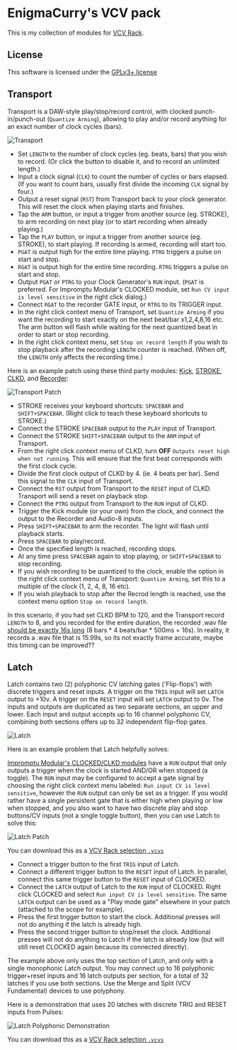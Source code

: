 EnigmaCurry's VCV pack
==============================

This is my collection of modules for [VCV Rack](https://vcvrack.com/).

## License

This software is licensed under the [GPLv3+
license](https://github.com/EnigmaCurry/EnigmaCurry-vcv-pack/blob/v2/LICENSE)

## Transport

Transport is a DAW-style play/stop/record control, with clocked
punch-in/punch-out (`Quantize Arming`), allowing to play and/or record
anything for an exact number of clock cycles (bars).

![Transport](screenshots/Transport.png)

 * Set `LENGTH` to the number of clock cycles (eg. beats, bars) that
   you wish to record. (Or click the button to disable it, and to
   record an unlimited length.)
 * Input a clock signal (`CLK`) to count the number of cycles or bars
   elapsed. (If you want to count bars, usually first divide the
   incoming `CLK` signal by four.)
 * Output a reset signal (`RST`) from Transport back to your clock
   generator. This will reset the clock when playing starts and
   finishes.
 * Tap the `ARM` button, or input a trigger from another source (eg.
   STROKE), to arm recording on next play (or to start recording when
   already playing.)
 * Tap the `PLAY` button, or input a trigger from another source (eg.
   STROKE), to start playing. If recording is armed, recording will
   start too.
 * `PGAT` is output high for the entire time playing. `PTRG` triggers
   a pulse on start and stop.
 * `RGAT` is output high for the entire time recording. `RTRG`
   triggers a pulse on start and stop.
 * Output `PGAT` or `PTRG` to your Clock Generator's `RUN` input.
   (`PGAT` is preferred. For Impromptu Modular's CLOCKED module, set
   `Run CV input is level sensitive` in the right click dialog.)
 * Connect `RGAT` to the recorder GATE input, or `RTRG` to its TRIGGER
   input.
 * In the right click context menu of Transport, set `Quantize Arming`
   if you want the recording to start exactly on the next beat/bar
   x1,2,4,8,16 etc. The arm button will flash while waiting for the
   next quantized beat in order to start or stop recording.
 * In the right click context menu, set `Stop on record length` if you
   wish to stop playback after the recording `LENGTH` counter is
   reached. (When off, the `LENGTH` only affects the recording time.)

Here is an example patch using these third party modules:
[Kick](https://library.vcvrack.com/Autodafe-DrumKit/DrumsKick),
[STROKE](https://library.vcvrack.com/Stoermelder-P1/Stroke),
[CLKD](https://library.vcvrack.com/ImpromptuModular/Clocked-Clkd), and
[Recorder](https://library.vcvrack.com/VCV-Recorder/Recorder):

![Transport Patch](screenshots/TransportPatch.png)

 * STROKE receives your keyboard shortcuts: `SPACEBAR` and
   `SHIFT+SPACEBAR`. (Right click to teach these keyboard shortcuts to
   STROKE.)
 * Connect the STROKE `SPACEBAR` output to the `PLAY` input of
   Transport.
 * Connect the STROKE `SHIFT+SPACEBAR` output to the `ARM` input of
   Transport.
 * From the right click context menu of CLKD, turn **OFF** `Outputs
   reset high when not running`. This will ensure that the first beat
   corresponds with the first clock cycle.
 * Divide the first clock output of CLKD by 4. (ie. 4 beats per bar).
   Send this signal to the `CLK` input of Transport.
 * Connect the `RST` output from Transport to the `RESET` input of
   CLKD. Transport will send a reset on playback stop.
 * Connect the `PTRG` output from Transport to the `RUN` input of
   CLKD.
 * Trigger the Kick module (or your own) from the clock, and connect
   the output to the Recorder and Audio-8 inputs.
 * Press `SHIFT+SPACEBAR` to arm the recorder. The light will flash
   until playback starts.
 * Press `SPACEBAR` to play/record.
 * Once the specified length is reached, recording stops.
 * At any time press `SPACEBAR` again to stop playing, or
   `SHIFT+SPACEBAR` to stop recording.
 * If you wish recording to be quantized to the clock, enable the
   option in the right click context menu of Transport: `Quantize
   Arming`, set this to a multiple of the clock (1, 2, 4, 8, 16 etc).
 * If you wish playback to stop after the Recrod length is reached,
   use the context menu option `Stop on record length`.

In this scenario, if you had set CLKD BPM to 120, and the Transport
record `LENGTH` to 8, and you recorded for the entire duration, the
recorded .wav file [should be exactly 16s
long](https://toolstud.io/music/bpm.php?bpm=120&bpm_unit=4%2F4) (8
bars * 4 beats/bar * 500ms = 16s). In reality, it records a .wav file
that is 15.99s, so its not exactly frame accurate, maybe this timing
can be improved??

## Latch

Latch contains two (2) polyphonic CV latching gates ('Flip-flops')
with discrete triggers and reset inputs. A trigger on the `TRIG` input
will set `LATCH` output to +10v. A trigger on the `RESET` input will
set `LATCH` output to 0v. The inputs and outputs are duplicated as two
separate sections, an upper and lower. Each input and output accepts
up to 16 channel polyphonic CV, combining both sections offers up to
32 independent flip-flop gates.

![Latch](screenshots/Latch.png)

Here is an example problem that Latch helpfully solves:

[Impromptu Modular's CLOCKED/CLKD
modules](https://library.vcvrack.com/ImpromptuModular/Clocked-Clkd)
have a `RUN` output that only outputs a trigger when the clock is
started AND/OR when stopped (a toggle). The `RUN` input may be
configured to accept a gate signal by choosing the right click context
menu labeled: `Run input CV is level sensitive`, however the `RUN`
output can only be set as a trigger. If you would rather have a single
persistent gate that is either high when playing or low when stopped,
and you also want to have two discrete play and stop buttons/CV inputs
(not a single toggle button), then you can use Latch to solve this:

![Latch Patch](screenshots/LatchPatch.png)

You can download this as a [VCV Rack selection
`.vcvs`](https://github.com/EnigmaCurry/EnigmaCurry-vcv-pack/raw/v2/patches/Selections/Latch%20CLKD.vcvs)

 * Connect a trigger button to the first `TRIG` input of Latch.
 * Connect a different trigger button to the `RESET` input of Latch.
   In parallel, connect this same trigger button to the `RESET` input
   of CLOCKED.
 * Connect the `LATCH` output of Latch to the `RUN` input of CLOCKED.
   Right click CLOCKED and select `Run input CV is level sensitive`.
   The same `LATCH` output can be used as a "Play mode gate" elsewhere
   in your patch (attached to the scope for example).
 * Press the first trigger button to start the clock. Additional
   presses will not do anything if the latch is already high.
 * Press the second trigger button to stop/reset the clock. Additional
   presses will not do anything to Latch if the latch is already low
   (but will still reset CLOCKED again because its connected
   directly).

The example above only uses the top section of Latch, and only with a
single monophonic Latch output. You may connect up to 16 polyphonic
trigger+reset inputs and 16 latch outputs per section, for a total of
32 latches if you use both sections. Use the Merge and Split (VCV
Fundamental) devices to use polyphony.

Here is a demonstration that uses 20 latches with discrete TRIG and
RESET inputs from Pulses:

![Latch Polyphonic Demonstration](screenshots/LatchPolyphonicDemonstration.png)

You can download this as a [VCV Rack selection
`.vcvs`](https://github.com/EnigmaCurry/EnigmaCurry-vcv-pack/raw/v2/patches/Selections/Latch%20Demonstration.vcvs)

